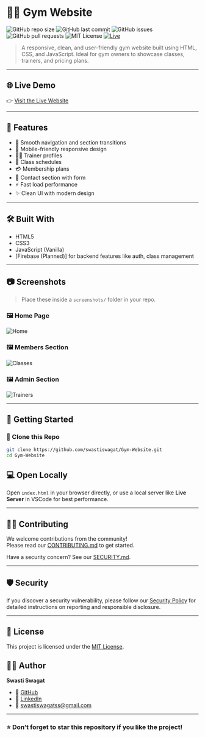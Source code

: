 # 🏋️‍♂️ Gym Website

![GitHub repo size](https://img.shields.io/github/repo-size/swastiswagat/Gym-Website)
![GitHub last commit](https://img.shields.io/github/last-commit/swastiswagat/Gym-Website)
![GitHub issues](https://img.shields.io/github/issues/swastiswagat/Gym-Website)
![GitHub pull requests](https://img.shields.io/github/issues-pr/swastiswagat/Gym-Website)
![MIT License](https://img.shields.io/github/license/swastiswagat/Gym-Website)
[![Live](https://img.shields.io/badge/Live%20Site-Click%20Here-blue)](https://swastiswagat.github.io/Gym-Website/)

> A responsive, clean, and user-friendly gym website built using HTML, CSS, and JavaScript. Ideal for gym owners to showcase classes, trainers, and pricing plans.

---

## 🌐 Live Demo

👉 [Visit the Live Website](https://swastiswagat.github.io/Gym-Website/)

---

## 📌 Features

- 🧭 Smooth navigation and section transitions
- 📱 Mobile-friendly responsive design
- 🧑‍🏫 Trainer profiles
- 📅 Class schedules
- 💳 Membership plans
- 📇 Contact section with form
- ⚡ Fast load performance
- ✨ Clean UI with modern design

---

## 🛠️ Built With

- HTML5
- CSS3
- JavaScript (Vanilla)
- [Firebase (Planned)] for backend features like auth, class management

---

## 📷 Screenshots

> Place these inside a `screenshots/` folder in your repo.

### 🖼️ Home Page
![Home](screenshots/home.png)

### 🖼️ Members Section
![Classes](screenshots/classes.png)

### 🖼️ Admin Section
![Trainers](screenshots/trainers.png)

---

## 🚀 Getting Started

### 📁 Clone this Repo

```bash
git clone https://github.com/swastiswagat/Gym-Website.git
cd Gym-Website
```

## 💻 Open Locally

Open `index.html` in your browser directly, or use a local server like **Live Server** in VSCode for best performance.

---

## 🙋‍♂️ Contributing

We welcome contributions from the community!  
Please read our [CONTRIBUTING.md](CONTRIBUTING.md) to get started.

Have a security concern? See our [SECURITY.md](SECURITY.md).

---

## 🛡️ Security

If you discover a security vulnerability, please follow our [Security Policy](SECURITY.md) for detailed instructions on reporting and responsible disclosure.

---

## 📄 License

This project is licensed under the [MIT License](LICENSE).

## 👨‍💻 Author

**Swasti Swagat**

- 🔗 [GitHub](https://github.com/swastiswagat)
- 🔗 [LinkedIn](https://www.linkedin.com/in/swasti-swagat-492018270/)
- 📧 swastiswagatss@gmail.com


---

### ⭐️ Don’t forget to star this repository if you like the project!

